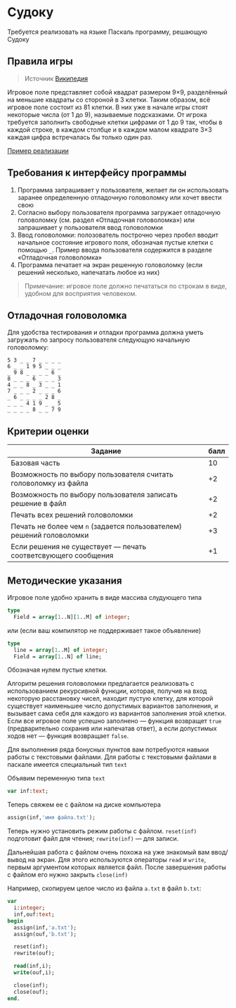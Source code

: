 Судоку
=========
Требуется реализовать на языке Паскаль программу, решающую Судоку

Правила игры
----------------
> Источник [Википедия](https://ru.wikipedia.org/wiki/%D0%A1%D1%83%D0%B4%D0%BE%D0%BA%D1%83)

Игровое поле представляет собой квадрат размером 9×9, разделённый на меньшие квадраты со стороной в 3 клетки. Таким образом, всё игровое поле состоит из 81 клетки. В них уже в начале игры стоят некоторые числа (от 1 до 9), называемые подсказками. От игрока требуется заполнить свободные клетки цифрами от 1 до 9 так, чтобы в каждой строке, в каждом столбце и в каждом малом квадрате 3×3 каждая цифра встречалась бы только один раз.

[Пример реализации](http://sudoku.org.ua/rus/)

Требования к интерфейсу программы
-----------------------------------

1.  Программа запрашивает у пользователя, желает ли он использовать заранее определенную отладочную головоломку или хочет ввести свою
1. Согласно выбору пользователя программа загружает отладочную головоломку (см. раздел «Отладочная головоломка») или запрашивает у пользователя ввод головоломки
1. Ввод головоломки: полозователь построчно через пробел вводит начальное состояние игрового поля, обозначая пустые клетки с помощью `_`. Пример ввода пользователя содержится в разделе «Отладочная головоломка»
1. Программа печатает на экран решенную головоломку (если решений несколько, напечатать любое из них)

>Примечание:
>игровое поле должно печататься по строкам в виде, удобном для восприятия человеком.


Отладочная головоломка
-----------------------
Для удобства тестирования и отладки программа должна уметь загружать по запросу пользователя следующую начальную головоломку:

```
5 3 _ _ 7 _ _ _ _
6 _ _ 1 9 5 _ _ _
_ 9 8 _ _ _ _ 6 _
8 _ _ _ 6 _ _ _ 3
4 _ _ 8 _ 3 _ _ 1
7 _ _ _ 2 _ _ _ 6
_ 6 _ _ _ _ 2 8 _
_ _ _ 4 1 9 _ _ 5
_ _ _ _ 8 _ _ 7 9
```


Критерии оценки
-------------
|Задание                                                                | балл |
|-----------------------------------------------------------------------|------|
|Базовая часть                                                          |   10 |
|Возможность по выбору пользователя считать головоломку из файла        |   +2 |
|Возможность по выбору пользователя записать решение в файл             |   +2 |
|Печать всех решений головоломки                                        |   +2 |
|Печать не более чем `n` (задается пользователем) решений головоломки   |   +3 |
|Если решения не существует — печать соответсвующего сообщения          |   +1 |


Методические указания
------------

Игровое поле удобно хранить в виде массива слудующего типа
```Pascal
type
  Field = array[1..N][1..M] of integer;
```
или (если ваш компилятор не поддерживает такое объявление)
```Pascal
type
  line = array[1..M] of integer;
  Field = array[1..N] of line;
```

Обозначая нулем пустые клетки.

Алгоритм решения головоломки предлагается реализовать с использованием рекурсивной функции, которая, получив на вход некоторую расстановку чисел, находит пустую клетку, для которой существует наименьшее число допустимых вариантов заполнения, и вызывает сама себя для каждого из вариантов заполнения этой клетки. Если все игровое поле успешно заполнено — функция возвращет  `true` (предварительно сохранив или напечатав ответ), а если допустимых ходов нет — функция возвращает `false`.

Для выполнения ряда бонусных пунктов вам потребуются навыки работы с текстовыми файлами.
Для работы с текстовыми файлами в паскале имеется специальный тип `text`

Объявим переменную типа `text`
```Pascal
var inf:text;
```
Теперь свяжем ее с файлом на диске компьютера
```Pascal
assign(inf,'имя файла.txt');
```
Теперь нужно установить режим работы с файлом. `reset(inf)` подготовит файл для чтения; `rewrite(inf)` — для записи.

Дальнейшая работа с файлом очень похожа на уже знакомый вам ввод/вывод на экран. Для этого используются операторы `read` и `write`, первым аргументом которых является файл.
После завершения работы с файлом его нужно закрыть `close(inf)`

Например, скопируем целое число из файла `a.txt` в файл `b.txt`:
```Pascal
var
  i:integer;
  inf,ouf:text;
begin
  assign(inf,'a.txt');
  assign(ouf,'b.txt');

  reset(inf);
  rewrite(ouf);

  read(inf,i);
  write(ouf,i);

  close(inf);
  close(ouf);
end.
```
